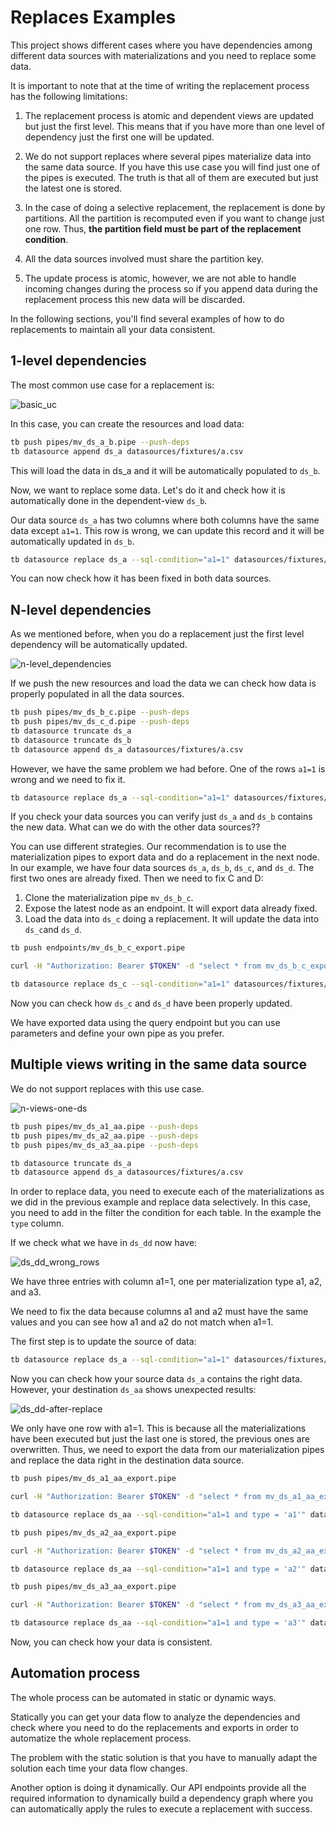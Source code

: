 # Replaces Examples

This project shows different cases where you have dependencies among different data sources with materializations and you need to replace some data.

It is important to note that at the time of writing the replacement process has the following limitations:
1. The replacement process is atomic and dependent views are updated but just the first level. This means that if you have more than one level of dependency just the first one will be updated. 

1. We do not support replaces where several pipes materialize data into the same data source. If you have this use case you will find just one of the pipes is executed. The truth is that all of them are executed but just the latest one is stored.

1. In the case of doing a selective replacement, the replacement is done by partitions. All the partition is recomputed even if you want to change just one row. Thus, **the partition field must be part of the replacement condition**.

1. All the data sources involved must share the partition key.

1. The update process is atomic, however, we are not able to handle incoming changes during the process so if you append data during the replacement process this new data will be discarded.


In the following sections, you'll find several examples of how to do replacements to maintain all your data consistent.

## 1-level dependencies

The most common use case for a replacement is:

![basic_uc](img/basic_uc.png)

In this case, you can create the resources and load data: 

```sh
tb push pipes/mv_ds_a_b.pipe --push-deps
tb datasource append ds_a datasources/fixtures/a.csv
```

This will load the data in ds_a and it will be automatically populated to `ds_b`.

Now, we want to replace some data. Let's do it and check how it is automatically done in the dependent-view `ds_b`.

Our data source `ds_a` has two columns where both columns have the same data except `a1=1`. This row is wrong, we can update this record and it will be automatically updated in `ds_b`.

```sh
tb datasource replace ds_a --sql-condition="a1=1" datasources/fixtures/a_replacement.csv
```

You can now check how it has been fixed in both data sources.

## N-level dependencies

As we mentioned before, when you do a replacement just the first level dependency will be automatically updated.

![n-level_dependencies](img/n-level-dependencies.png)

If we push the new resources and load the data we can check how data is properly populated in all the data sources.

```sh
tb push pipes/mv_ds_b_c.pipe --push-deps
tb push pipes/mv_ds_c_d.pipe --push-deps
tb datasource truncate ds_a
tb datasource truncate ds_b
tb datasource append ds_a datasources/fixtures/a.csv
```

However, we have the same problem we had before. One of the rows `a1=1` is wrong and we need to fix it.

```sh
tb datasource replace ds_a --sql-condition="a1=1" datasources/fixtures/a_replacement.csv
```

If you check your data sources you can verify just `ds_a` and `ds_b` contains the new data. What can we do with the other data sources??

You can use different strategies. Our recommendation is to use the materialization pipes to export data and do a replacement in the next node. In our example, we have four data sources `ds_a`, `ds_b`, `ds_c`, and `ds_d`. The first two ones are already fixed. Then we need to fix C and D: 
1. Clone the materialization pipe `mv_ds_b_c`.
1. Expose the latest node as an endpoint. It will export data already fixed.
1. Load the data into `ds_c` doing a replacement. It will update the data into `ds_c`and `ds_d`.

```sh
tb push endpoints/mv_ds_b_c_export.pipe

curl -H "Authorization: Bearer $TOKEN" -d "select * from mv_ds_b_c_export where a1=1 format CSVWithNames" "https://api.tinybird.co/v0/sql" > datasources/fixtures/updates.csv

tb datasource replace ds_c --sql-condition="a1=1" datasources/fixtures/updates.csv
```

Now you can check how `ds_c` and `ds_d` have been properly updated.

We have exported data using the query endpoint but you can use parameters and define your own pipe as you prefer.

## Multiple views writing in the same data source

We do not support replaces with this use case.

![n-views-one-ds](img/n-views-one-ds.png)


```sh
tb push pipes/mv_ds_a1_aa.pipe --push-deps
tb push pipes/mv_ds_a2_aa.pipe --push-deps
tb push pipes/mv_ds_a3_aa.pipe --push-deps

tb datasource truncate ds_a
tb datasource append ds_a datasources/fixtures/a.csv
```

In order to replace data, you need to execute each of the materializations as we did in the previous example and replace data selectively. In this case, you need to add in the filter the condition for each table. In the example the `type` column.

If we check what we have in `ds_dd` now have:

![ds_dd_wrong_rows](img/ds_dd_wrong_rows.png)

We have three entries with column a1=1, one per materialization type a1, a2, and a3.

We need to fix the data because columns a1 and a2 must have the same values and you can see how a1 and a2 do not match when a1=1.

The first step is to update the source of data:

```sh
tb datasource replace ds_a --sql-condition="a1=1" datasources/fixtures/a_replacement.csv
```

Now you can check how your source data `ds_a` contains the right data. However, your destination `ds_aa` shows unexpected results:

![ds_dd-after-replace](img/ds_dd-after-replace.png)

We only have one row with a1=1. This is because all the materializations have been executed but just the last one is stored, the previous ones are overwritten. Thus, we need to export the data from our materialization pipes and replace the data right in the destination data source.

```sh
tb push pipes/mv_ds_a1_aa_export.pipe

curl -H "Authorization: Bearer $TOKEN" -d "select * from mv_ds_a1_aa_export where a1=1 format CSVWithNames" "https://api.tinybird.co/v0/sql" > datasources/fixtures/a1_updates.csv

tb datasource replace ds_aa --sql-condition="a1=1 and type = 'a1'" datasources/fixtures/a1_updates.csv 

tb push pipes/mv_ds_a2_aa_export.pipe

curl -H "Authorization: Bearer $TOKEN" -d "select * from mv_ds_a2_aa_export where a1=1 format CSVWithNames" "https://api.tinybird.co/v0/sql" > datasources/fixtures/a2_updates.csv

tb datasource replace ds_aa --sql-condition="a1=1 and type = 'a2'" datasources/fixtures/a2_updates.csv 

tb push pipes/mv_ds_a3_aa_export.pipe

curl -H "Authorization: Bearer $TOKEN" -d "select * from mv_ds_a3_aa_export where a1=1 format CSVWithNames" "https://api.tinybird.co/v0/sql" > datasources/fixtures/a3_updates.csv

tb datasource replace ds_aa --sql-condition="a1=1 and type = 'a3'" datasources/fixtures/a3_updates.csv 

```

Now, you can check how your data is consistent.

## Automation process

The whole process can be automated in static or dynamic ways.

Statically you can get your data flow to analyze the dependencies and check where you need to do the replacements and exports in order to automatize the whole replacement process.

The problem with the static solution is that you have to manually adapt the solution each time your data flow changes.

Another option is doing it dynamically. Our API endpoints provide all the required information to dynamically build a dependency graph where you can automatically apply the rules to execute a replacement with success.